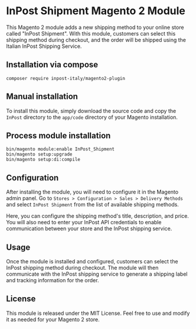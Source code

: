 # InPost Shipment Magento 2 Module
This Magento 2 module adds a new shipping method to your online store called "InPost Shipment". With this module, customers can select this shipping method during checkout, and the order will be shipped using the Italian InPost Shipping Service.

## Installation via compose
```
composer require inpost-italy/magento2-plugin
```

## Manual installation
To install this module, simply download the source code and copy the `InPost` directory to the `app/code` directory of your Magento installation. 

## Process module installation
```bin
bin/magento module:enable InPost_Shipment
bin/magento setup:upgrade
bin/magento setup:di:compile
```

## Configuration
After installing the module, you will need to configure it in the Magento admin panel. Go to `Stores > Configuration > Sales > Delivery Methods` and select `InPost Shipment` from the list of available shipping methods.

Here, you can configure the shipping method's title, description, and price. You will also need to enter your InPost API credentials to enable communication between your store and the InPost shipping service.

## Usage
Once the module is installed and configured, customers can select the InPost shipping method during checkout. The module will then communicate with the InPost shipping service to generate a shipping label and tracking information for the order.

## License
This module is released under the MIT License. Feel free to use and modify it as needed for your Magento 2 store.
